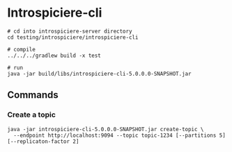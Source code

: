 # Introspiciere-cli

```shell
# cd into introspiciere-server directory
cd testing/introspiciere/introspiciere-cli

# compile
../../../gradlew build -x test 

# run
java -jar build/libs/introspiciere-cli-5.0.0.0-SNAPSHOT.jar
```

## Commands

### Create a topic

```shell
java -jar introspiciere-cli-5.0.0.0-SNAPSHOT.jar create-topic \
  --endpoint http://localhost:9094 --topic topic-1234 [--partitions 5] [--replicaton-factor 2]
```